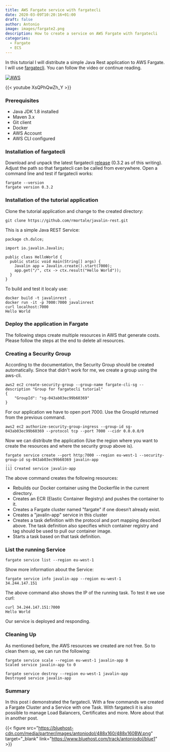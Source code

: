 ```yaml
---
title: AWS Fargate service with fargatecli
date: 2020-03-09T10:20:16+01:00
draft: false
author: Antonio
image: images/fargate2.png
description: How to create a service on AWS Fargate with fargatecli
categories: 
  - Fargate
  - ECS
---
```


In this tutorial I will distribute a simple Java Rest application to AWS Fargate. I will use [fargatecli](https://github.com/awslabs/fargatecli). You can follow the video or continue reading.

[![AWS](https://static.shareasale.com/image/43514/468X6010.jpg)](https://shareasale.com/r.cfm?b=1373702&amp;u=2310472&amp;m=43514&amp;urllink=&amp;afftrack=)

{{< youtube XsQPhQwZh_Y >}}

### Prerequisites
* Java JDK 1.8 installed
* Maven 3.x
* Git client
* Docker
* AWS Account
* AWS CLI configured


### Installation of fargatecli
Download and unpack the latest fargatecli [release](https://github.com/awslabs/fargatecli/releases) (0.3.2 as of this writing). Adjust the path so that fargatecli can be called from everywhere. Open a command line and test if fargatecli works:

    fargate --version
    fargate version 0.3.2

### Installation of the tutorial application
Clone the tutorial application and change to the created directory:
    
    git clone https://github.com/rmortale/javalin-rest.git

This is a simple Java REST Service:

    package ch.dulce;

    import io.javalin.Javalin;

    public class HelloWorld {
      public static void main(String[] args) {
        Javalin app = Javalin.create().start(7000);
        app.get("/", ctx -> ctx.result("Hello World"));
      }
    }

To build and test it localy use:

    docker build -t javalinrest .
    docker run -it -p 7000:7000 javalinrest
    curl localhost:7000
    Hello World

### Deploy the application in Fargate
The following steps create multiple resources in AWS that generate costs. Please follow the steps at the end to delete all resources.

### Creating a Security Group
According to the documentation, the Security Group should be created automatically. Since that didn't work for me, we create a group using the aws-cli.

    aws2 ec2 create-security-group --group-name fargate-cli-sg --description "Group for fargatecli tutorial"
    {
        "GroupId": "sg-043ab03ec99b60369"
    }

For our application we have to open port 7000. Use the GroupId returned from the previous command.

    aws2 ec2 authorize-security-group-ingress --group-id sg-043ab03ec99b60369 --protocol tcp --port 7000 --cidr 0.0.0.0/0

Now we can distribute the application (Use the region where you want to create the resources and where the security group above is).

    fargate service create --port http:7000 --region eu-west-1 --security-group-id sg-043ab03ec99b60369 javalin-app
    ...
    [i] Created service javalin-app

The above command creates the following resources:
* Rebuilds our Docker container using the Dockerfile in the current directory.
* Creates an ECR (Elastic Container Registry) and pushes the container to it.
* Creates a Fargate cluster named "fargate" if one doesn’t already exist.
* Creates a "javalin-app" service in this cluster
* Creates a task definition with the protocol and port mapping described above. The task definition also specifies which container registry and tag should be used to pull our container image.
* Starts a task based on that task definition.

### List the running Service

    fargate service list --region eu-west-1

Show more information about the Service:

    fargate service info javalin-app --region eu-west-1
    34.244.147.151

The above command also shows the IP of the running task. To test it we use curl:

    curl 34.244.147.151:7000
    Hello World

Our service is deployed and responding.

### Cleaning Up
As mentioned before, the AWS resources we created are not free. So to clean them up, we can run the following:

    fargate service scale --region eu-west-1 javalin-app 0
    Scaled service javalin-app to 0

    fargate service destroy --region eu-west-1 javalin-app
    Destroyed service javalin-app

### Summary
In this post i demonstrated the fargatecli. With a few commands we created a Fargate Cluster and a Service with one Task. With fargatecli it is also possible to manage Load Balancers, Certificates and more. More about that in another post.

{{< figure src="https://bluehost-cdn.com/media/partner/images/antoniodol/488x160/488x160BW.png" target="_blank" link="https://www.bluehost.com/track/antoniodol/blue1" >}}
